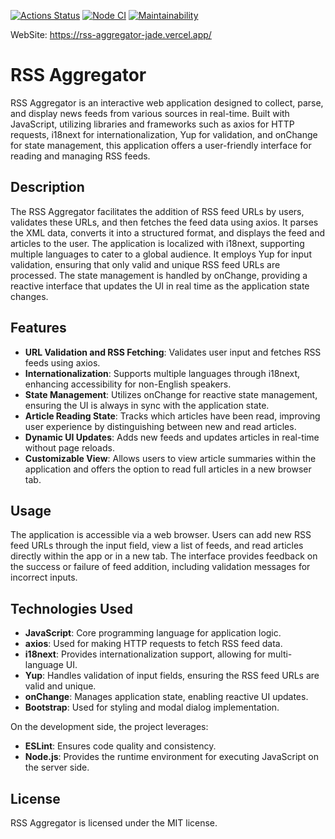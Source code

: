 [![Actions Status](https://github.com/opifexM/frontend-project-11/actions/workflows/hexlet-check.yml/badge.svg)](https://github.com/opifexM/frontend-project-11/actions)
[![Node CI](https://github.com/opifexM/RSS-Aggregator/actions/workflows/node-ci.yml/badge.svg)](https://github.com/opifexM/RSS-Aggregator/actions/workflows/node-ci.yml)
[![Maintainability](https://api.codeclimate.com/v1/badges/f3a279d5843e622b2b62/maintainability)](https://codeclimate.com/github/opifexM/RSS-Aggregator/maintainability)

WebSite: https://rss-aggregator-jade.vercel.app/

# RSS Aggregator

RSS Aggregator is an interactive web application designed to collect, parse, and display news feeds from various sources in real-time. Built with JavaScript, utilizing libraries and frameworks such as axios for HTTP requests, i18next for internationalization, Yup for validation, and onChange for state management, this application offers a user-friendly interface for reading and managing RSS feeds.

## Description

The RSS Aggregator facilitates the addition of RSS feed URLs by users, validates these URLs, and then fetches the feed data using axios. It parses the XML data, converts it into a structured format, and displays the feed and articles to the user. The application is localized with i18next, supporting multiple languages to cater to a global audience. It employs Yup for input validation, ensuring that only valid and unique RSS feed URLs are processed. The state management is handled by onChange, providing a reactive interface that updates the UI in real time as the application state changes.

## Features

-   **URL Validation and RSS Fetching**: Validates user input and fetches RSS feeds using axios.
-   **Internationalization**: Supports multiple languages through i18next, enhancing accessibility for non-English speakers.
-   **State Management**: Utilizes onChange for reactive state management, ensuring the UI is always in sync with the application state.
-   **Article Reading State**: Tracks which articles have been read, improving user experience by distinguishing between new and read articles.
-   **Dynamic UI Updates**: Adds new feeds and updates articles in real-time without page reloads.
-   **Customizable View**: Allows users to view article summaries within the application and offers the option to read full articles in a new browser tab.

## Usage

The application is accessible via a web browser. Users can add new RSS feed URLs through the input field, view a list of feeds, and read articles directly within the app or in a new tab. The interface provides feedback on the success or failure of feed addition, including validation messages for incorrect inputs.

## Technologies Used

-   **JavaScript**: Core programming language for application logic.
-   **axios**: Used for making HTTP requests to fetch RSS feed data.
-   **i18next**: Provides internationalization support, allowing for multi-language UI.
-   **Yup**: Handles validation of input fields, ensuring the RSS feed URLs are valid and unique.
-   **onChange**: Manages application state, enabling reactive UI updates.
-   **Bootstrap**: Used for styling and modal dialog implementation.

On the development side, the project leverages:

-   **ESLint**: Ensures code quality and consistency.
-   **Node.js**: Provides the runtime environment for executing JavaScript on the server side.

## License

RSS Aggregator is licensed under the MIT license.
